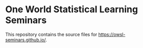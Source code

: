 # One World Statistical Learning Seminars

This repository contains the source files for <https://owsl-seminars.github.io/>.
